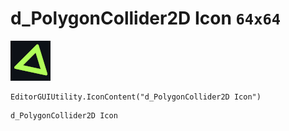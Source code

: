 # d_PolygonCollider2D Icon `64x64`
<img src="/img/d_PolygonCollider2D%20Icon.png" width=64 height=64>

``` CSharp
EditorGUIUtility.IconContent("d_PolygonCollider2D Icon")
```
```
d_PolygonCollider2D Icon
```
